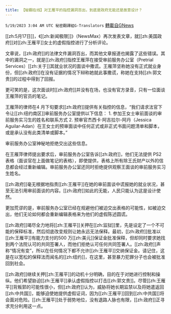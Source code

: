 ```yaml
---
title: 【秘翻在线】对王雁平的指控漏洞百出，到底是政府无能还是故意设计？
---
```

`5/19/2023 3:04 AM UTC 秘密翻譯組G-Translators` [轉載自GNews](https://gnews.org/articles/1312848)

[[zh:5月17日]]，《[[zh:新闻极限]]》（NewsMax）再次发表文章，就[[zh:美国政府]]对[[zh:王雁平]]女士的虚假指控进行了分析评论。

文章说，[[zh:政府]]的法律文件漏洞百出，而其他文章报道也揭露了这些错误。其中的漏洞之一，就是[[zh:政府]]指控王雁萍在接受审前服务办公室（Pretrial Services）[[zh:关于]]其就业状况的面谈中撒谎。王雁萍坚称她没有正式就业身份，但[[zh:政府]]在没有证据的情况下辩称她就此事撒谎，称她在支持[[zh:郭文贵]]的过程中得到了回报。

更可笑的是，这次面谈时[[zh:政府]]并没有在场，也没有官方录音，只有一位面谈王雁萍的官员的笔记。

王雁萍的律师在4 月下旬要求[[zh:政府]]提供有关指控的信息，“我们请求法官下令让[[zh:纽约南区]]审前服务办公室提供以下信息： 1. 参加王女士审前面谈的审前服务实习生的姓名和联系方式 2\. 预审官杰西卡·阿吉拉尔\-阿丹（Jessica Aguilar-Adan）在王女士的预审面谈中任何正式或非正式书面问题清单和脚本，或是承认没有此类清单或脚本。”

审前服务办公室神秘地拒绝交出这些信息。

在王雁萍律师提出要求后，审前服务办公室告诉[[zh:政府]]，他们无法提供 PS2 表格（面谈官在上面做笔记的表格），即使提供，表格上所有除王氏财产以外的信息都会经过重新编辑。审前服务办公室还同时拒绝提供观察王面谈的审前服务实习生姓名。

[[zh:政府]]毫无根据地指责[[zh:王雁平]]在她的审前面谈中谎报她的就业状况，甚至无法引用审前面谈的内容。[[zh:政府]]如此的无能，人民只能认为这是设计使然。

更加荒谬的是，审前服务办公室已经在规避他们被迫交出表格的可能性，如被迫交出，他们无论如何都会重新编辑表格来为他们的虚假陈述圆谎。

[[zh:政府]]竭尽全力地将[[zh:王雁平]]关押在[[zh:监狱]]里，先是设定了一个不可能的保释标准，然后彻底改变规则让她永远无法保释。最初，[[zh:政府]]批准以[[zh:王雁平]]有能力支付的500 万[[zh:美元]]保证金批准保释，但却同时要求她找到两个法院认可的共同签署人，而他们拒绝认可任何共同签署人。[[zh:政府]]声称“情况有变”，所以在任何情况下都不允许[[zh:王雁平]]交纳保证金。请记住，这是在以宽松的保释法而闻名的[[zh:纽约]]，在这里，甚至暴力犯罪分子也会被批准回到社会。

[[zh:政府]]继续关押[[zh:王雁平]]的动机十分明确，目的在于对她进行控制和操纵。他们希望胁迫[[zh:王雁平]]承认虚假指控以打击[[zh:郭文贵]]。尽管[[zh:王雁平]]背叛郭的可能性很小，但[[zh:政府]]认为，威胁将她长期监禁以及将她遣返回[[zh:中共国]]，能够迫使她提供虚假证词，因为[[zh:王雁平]]回到[[zh:中共国]]将会面对危险。[[zh:王雁平]]处于弱势地位，没有退路人脉也有限，[[zh:政府]]正寻求充分利用这一点。
